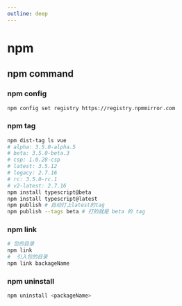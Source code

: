 ```yaml
---
outline: deep
---
```

# npm
## npm command
### npm config
```bash
npm config set registry https://registry.npmmirror.com
```
### npm tag
```bash
npm dist-tag ls vue
# alpha: 3.5.0-alpha.5
# beta: 3.5.0-beta.3
# csp: 1.0.28-csp
# latest: 3.5.12
# legacy: 2.7.16
# rc: 3.5.0-rc.1
# v2-latest: 2.7.16
npm install typescript@beta
npm install typescript@latest
npm publish # 自动打上latest的tag
npm publish --tags beta # 打的就是 beta 的 tag
```
### npm link
```bash
# 包的目录
npm link
#  引入包的目录
npm link backageName
```
### npm uninstall
```bash
npm uninstall <packageName>
```

